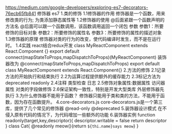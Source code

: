 https://medium.com/google-developers/exploring-es7-decorators-76ecb65fb841
修饰器 es7
1.类的修饰
    1.1修饰器的作用
        修饰器是一个函数，用来修改类的行为;
        为类添加静态属性等
    1.2修饰器的使用
        @后面紧跟一个函数声明的方法名
        @后面可以跟一个函数调用，该函数调用返回一个闭包
        参数
        参数1：所要修饰的目标对象
        参数2：所要修饰的属性名
        参数3：所要修饰的属性的描述对象
    1.3修饰器的原理
        修饰器对类的行为的改变，使代码编译时发生，而不是在运行时。
    1.4实践
        react结合redux开发
        class MyReactComponent extends React.Component {}
        export default connect(mapStateToProps,mapDispatchToProps)(MyReactComponent)
        装饰器改为
        @connect(mapStateToProps,mapDispatchToProps)
        export default class MyReactComponent extends React.Component{}
2.方法的修饰
  2.1记录方法的开始执行和结束执行
  2.2为运算过程提供额外的缓存能力
  2.3标记方法为deprecated readonly
  2.4注释 类型检查 日志
  2.5修饰对象属性:数据属性 访问器属性
     对类的字段做修饰
  2.6保证架构一致性，特别是开发大型类库
     外层修饰器先执行
3.为什么修饰器不能用于函数？
    修饰器只能用于类和类的方法，不能用于函数，因为存在函数提升。
4.core-decorators.js
    core-decorators.js是一个第三库，提供了几个常见的修饰器
    @read-only
    @deprecated
5.装饰器设计模式
    在不侵入原有代码的情况下，为代码增加一些额外的功能
6.装饰器实例
    function readonly(target,key,descriptor){
      descriptor.writable = false
      return descriptor
    }
    class Cat{
      @readonly
      meow(){return `${thi.name}says meow`}
    }
